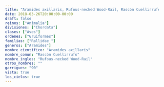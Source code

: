 ```yaml
---
title: "Aramides axillaris, Rufous-necked Wood-Rail, Rascón Cuellirrufo"
date: 2018-03-26T20:00:00-00:00
draft: false
reinos: ["Animalia"]
divisiones: ["Chordata"]
clases: ["Aves"]
ordenes: ["Gruiformes"]
familias: ["Rallidae "]
generos: ["Aramides"]
nombre_cientifico: "Aramides axillaris"
nombre_comun: "Rascón Cuellirrufo"
nombre_ingles: "Rufous-necked Wood-Rail"
otros_nombres: ""
garrigues: "90"
vista: true
los_cielos: true
---
```

